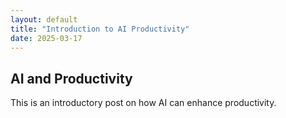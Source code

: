 ```yaml
---
layout: default
title: "Introduction to AI Productivity"
date: 2025-03-17
---
```


## AI and Productivity

This is an introductory post on how AI can enhance productivity.

